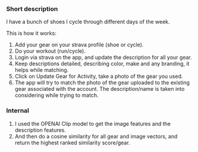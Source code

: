 ### Short description
I have a bunch of shoes I cycle through different days of the week.

This is how it works:
1. Add your gear on your strava profile (shoe or cycle).
2. Do your workout (run/cycle).
3. Login via strava on the app, and update the description for all your gear. 
4. Keep descriptions detailed, describing color, make and any branding, it helps while matching.
5. Click on Update Gear for Activity, take a photo of the gear you used. 
6. The app will try to match the photo of the gear uploaded to the existing gear associated with the account. The description/name is taken into considering while trying to match.






### Internal
1. I used the OPENAI Clip model to get the image features and the description features.
2. And then do a cosine similarity for all gear and image vectors, and return the highest ranked similarity score/gear.




